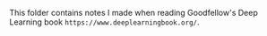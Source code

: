 This folder contains notes I made when reading Goodfellow's Deep Learning book `https://www.deeplearningbook.org/`. 